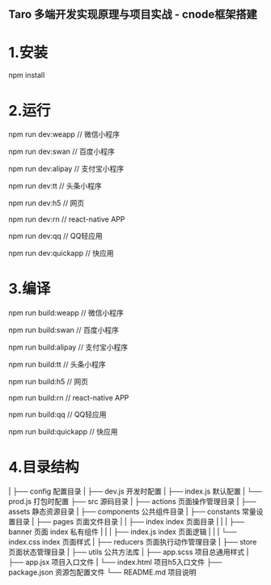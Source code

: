 ## Taro 多端开发实现原理与项目实战 - cnode框架搭建



# 1.安装

npm install



# 2.运行

npm run dev:weapp       // 微信小程序

npm run dev:swan        // 百度小程序

npm run dev:alipay      // 支付宝小程序

npm run dev:tt          // 头条小程序

npm run dev:h5          // 网页

npm run dev:rn          // react-native APP

npm run dev:qq          // QQ轻应用

npm run dev:quickapp    // 快应用




# 3.编译

npm run build:weapp       // 微信小程序

npm run build:swan        // 百度小程序

npm run build:alipay      // 支付宝小程序

npm run build:tt          // 头条小程序

npm run build:h5          // 网页

npm run build:rn          // react-native APP

npm run build:qq          // QQ轻应用

npm run build:quickapp    // 快应用



# 4.目录结构

|
├── config                 配置目录
|   ├── dev.js             开发时配置
|   ├── index.js           默认配置
|   └── prod.js            打包时配置
├── src                    源码目录
|   ├── actions            页面操作管理目录
|   ├── assets             静态资源目录
|   ├── components         公共组件目录
|   ├── constants          常量设置目录
|   ├── pages              页面文件目录
|   |   ├── index          index 页面目录
|   |   |   ├── banner     页面 index 私有组件
|   |   |   ├── index.js   index 页面逻辑
|   |   |   └── index.css  index 页面样式
|   ├── reducers           页面执行动作管理目录
|   ├── store              页面状态管理目录
|   ├── utils              公共方法库
|   ├── app.scss           项目总通用样式
|   ├── app.jsx            项目入口文件
|   └── index.html         项目h5入口文件
├── package.json           资源包配置文件
└── README.md              项目说明


